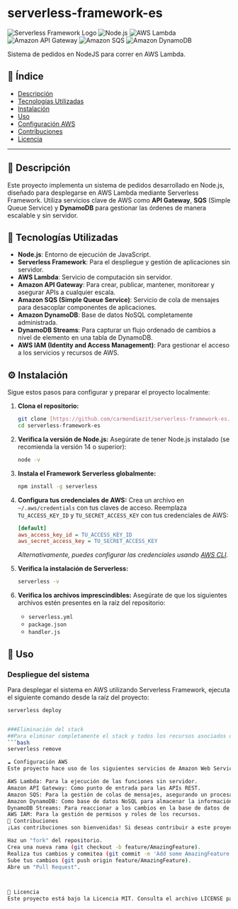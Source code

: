 # serverless-framework-es

![Serverless Framework Logo](https://img.shields.io/badge/Serverless%20Framework-000000?style=for-the-badge&logo=serverless&logoColor=white)
![Node.js](https://img.shields.io/badge/Node.js-339933?style=for-the-badge&logo=node.js&logoColor=white)
![AWS Lambda](https://img.shields.io/badge/AWS%20Lambda-FF9900?style=for-the-badge&logo=awslambda&logoColor=white)
![Amazon API Gateway](https://img.shields.io/badge/Amazon%20API%20Gateway-FF9900?style=for-the-badge&logo=amazonapigateway&logoColor=white)
![Amazon SQS](https://img.shields.io/badge/Amazon%20SQS-FF9900?style=for-the-badge&logo=amazonsqs&logoColor=white)
![Amazon DynamoDB](https://img.shields.io/badge/Amazon%20DynamoDB-FF9900?style=for-the-badge&logo=amazondynamodb&logoColor=white)

Sistema de pedidos en NodeJS para correr en AWS Lambda.

## 📄 Índice

- [Descripción](#descripción)
- [Tecnologías Utilizadas](#tecnologías-utilizadas)
- [Instalación](#instalación)
- [Uso](#uso)
- [Configuración AWS](#configuración-aws)
- [Contribuciones](#contribuciones)
- [Licencia](#licencia)

---

## 📝 Descripción

Este proyecto implementa un sistema de pedidos desarrollado en Node.js, diseñado para desplegarse en AWS Lambda mediante Serverless Framework. Utiliza servicios clave de AWS como **API Gateway**, **SQS** (Simple Queue Service) y **DynamoDB** para gestionar las órdenes de manera escalable y sin servidor.

## 🚀 Tecnologías Utilizadas

* **Node.js**: Entorno de ejecución de JavaScript.
* **Serverless Framework**: Para el despliegue y gestión de aplicaciones sin servidor.
* **AWS Lambda**: Servicio de computación sin servidor.
* **Amazon API Gateway**: Para crear, publicar, mantener, monitorear y asegurar APIs a cualquier escala.
* **Amazon SQS (Simple Queue Service)**: Servicio de cola de mensajes para desacoplar componentes de aplicaciones.
* **Amazon DynamoDB**: Base de datos NoSQL completamente administrada.
* **DynamoDB Streams**: Para capturar un flujo ordenado de cambios a nivel de elemento en una tabla de DynamoDB.
* **AWS IAM (Identity and Access Management)**: Para gestionar el acceso a los servicios y recursos de AWS.

## ⚙️ Instalación

Sigue estos pasos para configurar y preparar el proyecto localmente:

1.  **Clona el repositorio:**

    ```bash
    git clone [https://github.com/carmendiazit/serverless-framework-es.git](https://github.com/carmendiazit/serverless-framework-es.git)
    cd serverless-framework-es
    ```

2.  **Verifica la versión de Node.js:**
    Asegúrate de tener Node.js instalado (se recomienda la versión 14 o superior):

    ```bash
    node -v
    ```

3.  **Instala el Framework Serverless globalmente:**

    ```bash
    npm install -g serverless
    ```

4.  **Configura tus credenciales de AWS:**
    Crea un archivo en `~/.aws/credentials` con tus claves de acceso. Reemplaza `TU_ACCESS_KEY_ID` y `TU_SECRET_ACCESS_KEY` con tus credenciales de AWS:

    ```ini
    [default]
    aws_access_key_id = TU_ACCESS_KEY_ID
    aws_secret_access_key = TU_SECRET_ACCESS_KEY
    ```

    *Alternativamente, puedes configurar las credenciales usando [AWS CLI](https://aws.amazon.com/cli/).*

5.  **Verifica la instalación de Serverless:**

    ```bash
    serverless -v
    ```

6.  **Verifica los archivos imprescindibles:**
    Asegúrate de que los siguientes archivos estén presentes en la raíz del repositorio:
    * `serverless.yml`
    * `package.json`
    * `handler.js`

## 🚀 Uso

### Despliegue del sistema

Para desplegar el sistema en AWS utilizando Serverless Framework, ejecuta el siguiente comando desde la raíz del proyecto:

```bash
serverless deploy


###Eliminación del stack
##Para eliminar completamente el stack y todos los recursos asociados de AWS:
```bash
serverless remove

☁️ Configuración AWS
Este proyecto hace uso de los siguientes servicios de Amazon Web Services:

AWS Lambda: Para la ejecución de las funciones sin servidor.
Amazon API Gateway: Como punto de entrada para las APIs REST.
Amazon SQS: Para la gestión de colas de mensajes, asegurando un procesamiento asíncrono y resiliente.
Amazon DynamoDB: Como base de datos NoSQL para almacenar la información de los pedidos.
DynamoDB Streams: Para reaccionar a los cambios en la base de datos de DynamoDB.
AWS IAM: Para la gestión de permisos y roles de los recursos.
🤝 Contribuciones
¡Las contribuciones son bienvenidas! Si deseas contribuir a este proyecto, por favor:

Haz un "fork" del repositorio.
Crea una nueva rama (git checkout -b feature/AmazingFeature).
Realiza tus cambios y commitea (git commit -m 'Add some AmazingFeature').
Sube tus cambios (git push origin feature/AmazingFeature).
Abre un "Pull Request".



📄 Licencia
Este proyecto está bajo la Licencia MIT. Consulta el archivo LICENSE para más detalles.

